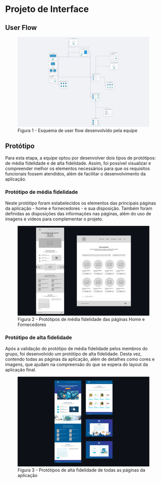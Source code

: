# Projeto de Interface

## User Flow

<figure> 
  <img src="img/userflow.jpg"/>
    <figcaption>Figura 1 - Esquema de user flow desenvolvido pela equipe</figcaption>
</figure>

## Protótipo

Para esta etapa, a equipe optou por desenvolver dois tipos de protótipos: de média fidelidade e de alta fidelidade. Assim, foi possível visualizar e compreender melhor os elementos necessários para que os requisitos funcionais fossem atendidos, além de facilitar o desenvolvimento da aplicação.

### Protótipo de média fidelidade

Neste protótipo foram estabelecidos os elementos das principais páginas da aplicação - home e fornecedores - e sua disposição. Também foram definidas as disposições das informações nas páginas, além do uso de imagens e vídeos para complementar o projeto.

<figure>
  <img src="img/prototitpomfmediafidelidade.png"/>
  <figcaption>Figura 2 - Protótipos de média fidelidade das páginas Home e Fornecedores</figcaption>
</figure>

### Protótipo de alta fidelidade

Após a validação do protótipo de média fidelidade pelos membros do grupo, foi desenvolvido um protótipo de alta fidelidade. Desta vez, contendo todas as páginas da aplicação, além de detalhes como cores e imagens, que ajudam na compreensão do que se espera do layout da aplicação final.

<figure>
  <img src="img/prototitpomfaltafidelidade.png"/>
  <figcaption>Figura 3 - Protótipos de alta fidelidade de todas as páginas da aplicação</figcaption>
</figure>

